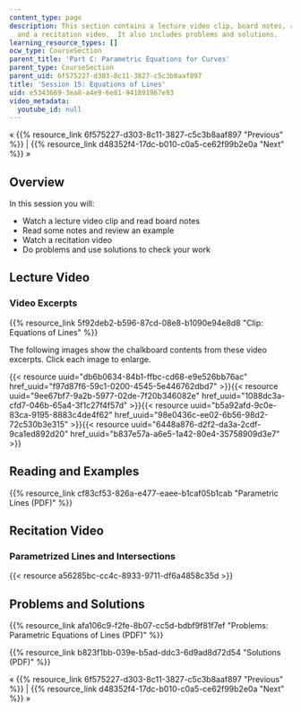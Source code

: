```yaml
---
content_type: page
description: This section contains a lecture video clip, board notes, readings, examples,
  and a recitation video.  It also includes problems and solutions.
learning_resource_types: []
ocw_type: CourseSection
parent_title: 'Part C: Parametric Equations for Curves'
parent_type: CourseSection
parent_uid: 6f575227-d303-8c11-3827-c5c3b8aaf897
title: 'Session 15: Equations of Lines'
uid: e5343669-3ea8-a4e9-6e81-941891967e93
video_metadata:
  youtube_id: null
---
```


« {{% resource_link 6f575227-d303-8c11-3827-c5c3b8aaf897 "Previous" %}} | {{% resource_link d48352f4-17dc-b010-c0a5-ce62f99b2e0a "Next" %}} »

Overview
--------

In this session you will:

*   Watch a lecture video clip and read board notes
*   Read some notes and review an example
*   Watch a recitation video
*   Do problems and use solutions to check your work

Lecture Video
-------------

### Video Excerpts

{{% resource_link 5f92deb2-b596-87cd-08e8-b1090e94e8d8 "Clip: Equations of Lines" %}}

The following images show the chalkboard contents from these video excerpts. Click each image to enlarge.

{{< resource uuid="db6b0634-84b1-ffbc-cd68-e9e526bb76ac" href_uuid="f97d87f6-59c1-0200-4545-5e446762dbd7" >}}{{< resource uuid="9ee67bf7-9a2b-5977-02de-7f20b346082e" href_uuid="1088dc3a-cfd7-046b-65a4-3f1c27f4f57d" >}}{{< resource uuid="b5a92afd-9c0e-83ca-9195-8883c4de4f62" href_uuid="98e0436c-ee02-6b56-98d2-72c530b3e315" >}}{{< resource uuid="6448a876-d2f2-da3a-2cdf-9ca1ed892d20" href_uuid="b837e57a-a6e5-1a42-80e4-35758909d3e7" >}}

Reading and Examples
--------------------

{{% resource_link cf83cf53-826a-e477-eaee-b1caf05b1cab "Parametric Lines (PDF)" %}}

Recitation Video
----------------

### Parametrized Lines and Intersections

{{< resource a56285bc-cc4c-8933-9711-df6a4858c35d >}}

Problems and Solutions
----------------------

{{% resource_link afa106c9-f2fe-8b07-cc5d-bdbf9f81f7ef "Problems: Parametric Equations of Lines (PDF)" %}}

{{% resource_link b823f1bb-039e-b5ad-ddc3-6d9ad8d72d54 "Solutions (PDF)" %}}

« {{% resource_link 6f575227-d303-8c11-3827-c5c3b8aaf897 "Previous" %}} | {{% resource_link d48352f4-17dc-b010-c0a5-ce62f99b2e0a "Next" %}} »